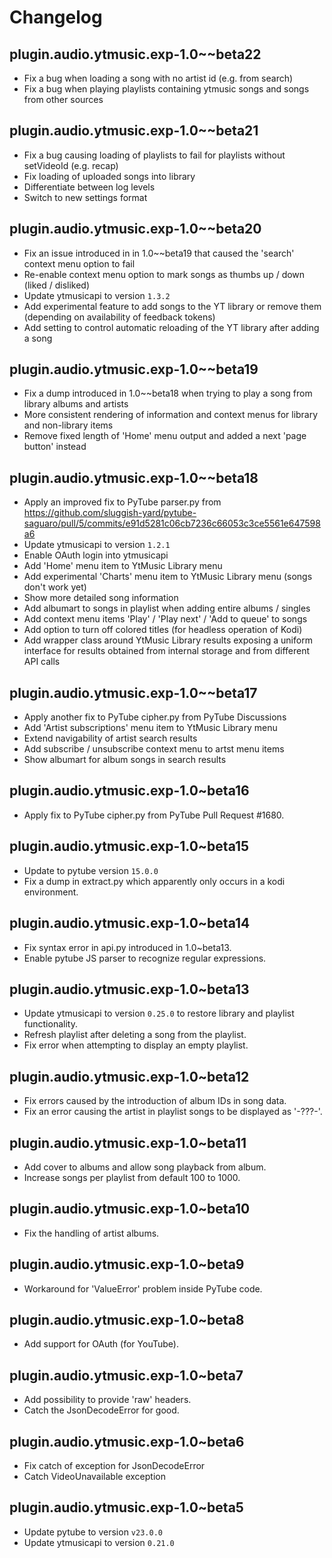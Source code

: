 # Changelog
## plugin.audio.ytmusic.exp-1.0~~beta22

- Fix a bug when loading a song with no artist id (e.g. from search)
- Fix a bug when playing playlists containing ytmusic songs and songs from other sources

## plugin.audio.ytmusic.exp-1.0~~beta21

- Fix a bug causing loading of playlists to fail for playlists without setVideoId (e.g. recap)
- Fix loading of uploaded songs into library
- Differentiate between log levels
- Switch to new settings format

## plugin.audio.ytmusic.exp-1.0~~beta20

- Fix an issue introduced in in 1.0~~beta19 that caused the 'search' context menu option to fail
- Re-enable context menu option to mark songs as thumbs up / down (liked / disliked)
- Update ytmusicapi to version `1.3.2`
- Add experimental feature to add songs to the YT library or remove them (depending on availability of feedback tokens)
- Add setting to control automatic reloading of the YT library after adding a song

## plugin.audio.ytmusic.exp-1.0~~beta19

- Fix a dump introduced in 1.0~~beta18 when trying to play a song from library albums and artists
- More consistent rendering of information and context menus for library and non-library items
- Remove fixed length of 'Home' menu output and added a next 'page button' instead

## plugin.audio.ytmusic.exp-1.0~~beta18

- Apply an improved fix to PyTube parser.py from https://github.com/sluggish-yard/pytube-saguaro/pull/5/commits/e91d5281c06cb7236c66053c3ce5561e647598a6
- Update ytmusicapi to version `1.2.1`
- Enable OAuth login into ytmusicapi
- Add 'Home' menu item to YtMusic Library menu
- Add experimental 'Charts' menu item to YtMusic Library menu (songs don't work yet)
- Show more detailed song information
- Add albumart to songs in playlist when adding entire albums / singles
- Add context menu items 'Play' / 'Play next' / 'Add to queue' to songs
- Add option to turn off colored titles (for headless operation of Kodi)
- Add wrapper class around YtMusic Library results exposing a uniform interface for results obtained from internal storage and from different API calls

## plugin.audio.ytmusic.exp-1.0~~beta17

- Apply another fix to PyTube cipher.py from PyTube Discussions
- Add 'Artist subscriptions' menu item to YtMusic Library menu
- Extend navigability of artist search results
- Add subscribe / unsubscribe context menu to artst menu items
- Show albumart for album songs in search results

## plugin.audio.ytmusic.exp-1.0~beta16

- Apply fix to PyTube cipher.py from PyTube Pull Request #1680.

## plugin.audio.ytmusic.exp-1.0~beta15

- Update to pytube version `15.0.0`
- Fix a dump in extract.py which apparently only occurs in a kodi environment.

## plugin.audio.ytmusic.exp-1.0~beta14

- Fix syntax error in api.py introduced in 1.0~beta13.
- Enable pytube JS parser to recognize regular expressions.

## plugin.audio.ytmusic.exp-1.0~beta13

- Update ytmusicapi to version `0.25.0` to restore library and playlist functionality.
- Refresh playlist after deleting a song from the playlist.
- Fix error when attempting to display an empty playlist.

## plugin.audio.ytmusic.exp-1.0~beta12

- Fix errors caused by the introduction of album IDs in song data.
- Fix an error causing the artist in playlist songs to be displayed as '-???-'.

## plugin.audio.ytmusic.exp-1.0~beta11

- Add cover to albums and allow song playback from album.
- Increase songs per playlist from default 100 to 1000.

## plugin.audio.ytmusic.exp-1.0~beta10

- Fix the handling of artist albums.

## plugin.audio.ytmusic.exp-1.0~beta9

- Workaround for 'ValueError' problem inside PyTube code.

## plugin.audio.ytmusic.exp-1.0~beta8

- Add support for OAuth (for YouTube).

## plugin.audio.ytmusic.exp-1.0~beta7

- Add possibility to provide 'raw' headers.
- Catch the JsonDecodeError for good.

## plugin.audio.ytmusic.exp-1.0~beta6

- Fix catch of exception for JsonDecodeError
- Catch VideoUnavailable exception

## plugin.audio.ytmusic.exp-1.0~beta5

- Update pytube to version `v23.0.0`
- Update ytmusicapi to version `0.21.0`
